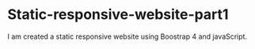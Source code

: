 # Static-responsive-website-part1
I am created a static responsive website using Boostrap 4 and javaScript. 
